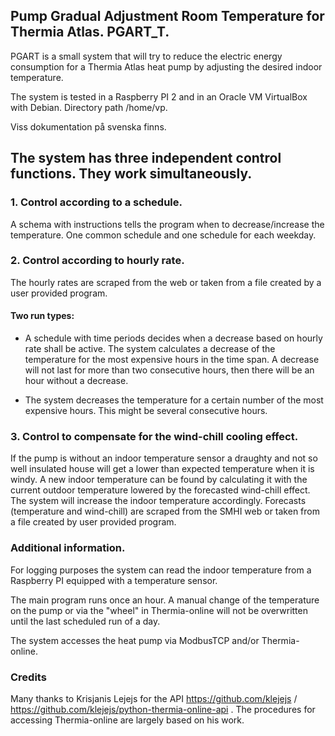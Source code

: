
## Pump Gradual Adjustment Room Temperature for Thermia Atlas. PGART_T.

PGART is a small system that will try to reduce the electric energy consumption for a Thermia Atlas heat pump by adjusting the desired indoor temperature.

The system is tested in a Raspberry PI 2 and in an Oracle VM VirtualBox with Debian. Directory path /home/vp.

Viss dokumentation på svenska finns.

##  The system has three independent control functions. They work simultaneously.

### 1. Control according to a schedule.
A schema with instructions tells the program when to decrease/increase the temperature. One common schedule and one schedule for each weekday.

### 2. Control according to hourly rate.
The hourly rates are scraped from the web or taken from a file created by a user provided program.
#### Two run types:
* A schedule with time periods decides when a decrease based on hourly rate shall be active.
The system calculates a decrease of the temperature for the most expensive hours in the time span.
A decrease will not last for more than two consecutive hours, then there will be an hour without a decrease.

* The system decreases the temperature for a certain number of the most expensive hours. This might be several consecutive hours.

### 3. Control to compensate for the wind-chill cooling effect.
If the pump is without an indoor temperature sensor a draughty and not so well insulated house will get a lower than expected temperature when it is windy.
A new indoor temperature can be found by calculating it with the current outdoor temperature lowered by the forecasted wind-chill effect.
The system will increase the indoor temperature accordingly.
Forecasts (temperature and wind-chill) are scraped from the SMHI web or taken from a file created by user provided program.

### Additional information.
For logging purposes the system can read the indoor temperature from a Raspberry PI equipped with a temperature sensor.

The main program runs once an hour. A manual change of the temperature on the pump or via the "wheel" in Thermia-online will not be overwritten until the last scheduled run of a day.

The system accesses the heat pump via ModbusTCP and/or Thermia-online.
### Credits
Many thanks to Krisjanis Lejejs for the API https://github.com/klejejs / https://github.com/klejejs/python-thermia-online-api . The procedures for accessing Thermia-online are largely based on his work.

